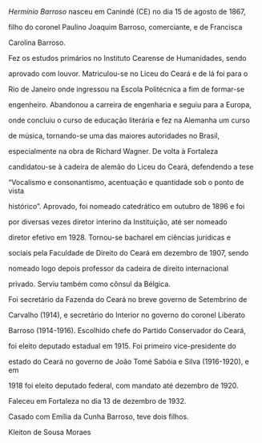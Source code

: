 

*Hermínio Barroso* nasceu em Canindé (CE) no dia 15 de agosto de 1867,

filho do coronel Paulino Joaquim Barroso, comerciante, e de Francisca

Carolina Barroso.



Fez os estudos primários no Instituto Cearense de Humanidades, sendo

aprovado com louvor. Matriculou-se no Liceu do Ceará e de lá foi para o

Rio de Janeiro onde ingressou na Escola Politécnica a fim de formar-se

engenheiro. Abandonou a carreira de engenharia e seguiu para a Europa,

onde concluiu o curso de educação literária e fez na Alemanha um curso

de música, tornando-se uma das maiores autoridades no Brasil,

especialmente na obra de Richard Wagner. De volta à Fortaleza

candidatou-se à cadeira de alemão do Liceu do Ceará, defendendo a tese

“Vocalismo e consonantismo, acentuação e quantidade sob o ponto de vista

histórico”. Aprovado, foi nomeado catedrático em outubro de 1896 e foi

por diversas vezes diretor interino da Instituição, até ser nomeado

diretor efetivo em 1928. Tornou-se bacharel em ciências jurídicas e

sociais pela Faculdade de Direito do Ceará em dezembro de 1907, sendo

nomeado logo depois professor da cadeira de direito internacional

privado. Serviu também como cônsul da Bélgica.



Foi secretário da Fazenda do Ceará no breve governo de Setembrino de

Carvalho (1914), e secretário do Interior no governo do coronel Liberato

Barroso (1914-1916). Escolhido chefe do Partido Conservador do Ceará,

foi eleito deputado estadual em 1915. Foi primeiro vice-presidente do

estado do Ceará no governo de João Tomé Sabóia e Silva (1916-1920), e em

1918 foi eleito deputado federal, com mandato até dezembro de 1920.



Faleceu em Fortaleza no dia 13 de dezembro de 1932.



Casado com Emília da Cunha Barroso, teve dois filhos.



Kleiton de Sousa Moraes



